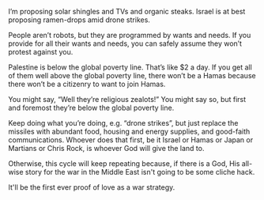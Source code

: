 I’m proposing solar shingles and TVs and organic steaks. Israel is at best proposing ramen-drops amid drone strikes. 

People aren’t robots, but they are programmed by wants and needs. If you provide for all their wants and needs, you can safely assume they won’t protest against you. 

Palestine is below the global poverty line. That’s like $2 a day. If you get all of them well above the global poverty line, there won’t be a Hamas because there won’t be a citizenry to want to join Hamas.

You might say, “Well they’re religious zealots!” You might say so, but first and foremost they’re below the global poverty line.

Keep doing what you’re doing, e.g. “drone strikes”, but just replace the missiles with abundant food, housing and energy supplies, and good-faith communications. Whoever does that first, be it Israel or Hamas or Japan or Martians or Chris Rock, is whoever God will give the land to.

Otherwise, this cycle will keep repeating because, if there is a God, His all-wise story for the war in the Middle East isn't going to be some cliche hack.

It'll be the first ever proof of love as a war strategy.
